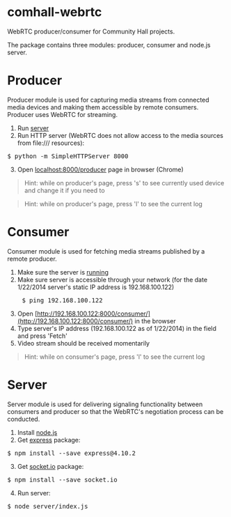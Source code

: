 comhall-webrtc
==============

WebRTC producer/consumer for Community Hall projects.

The package contains three modules: producer, consumer and node.js server.

Producer
===
Producer module is used for capturing media streams from connected media devices and making them accessible by remote consumers. Producer uses WebRTC for streaming.

1. Run [server](#server)
2. Run HTTP server (WebRTC does not allow access to the media sources from file:/// resources):
<pre>
$ python -m SimpleHTTPServer 8000
</pre>
3. Open [localhost:8000/producer](http://localhost:8000) page in browser (Chrome)

>Hint: while on producer's page, press 's' to see currently used device and change it if you need to

>Hint: while on producer's page, press 'l' to see the current log

Consumer
===
Consumer module is used for fetching media streams published by a remote producer.

1. Make sure the server is [running](#server)
2. Make sure server is accessible through your network (for the date 1/22/2014 server's static IP address is 192.168.100.122)
<pre>
	$ ping 192.168.100.122
</pre> 
3. Open [http://192.168.100.122:8000/consumer/](http://192.168.100.122:8000/consumer/) in the browser
4. Type server's IP address (192.168.100.122 as of 1/22/2014) in the field and press 'Fetch'
5. Video stream should be received momentarily

>Hint: while on consumer's page, press 'l' to see the current log

Server
===
Server module is used for delivering signaling functionality between consumers and producer so that the WebRTC's negotiation process can be conducted.

1. Install [node.js](http://nodejs.org/download/)
2. Get [express](http://expressjs.com/) package:
<pre>
$ npm install --save express@4.10.2
</pre>
3. Get [socket.io](http://socket.io/) package:
<pre>
$ npm install --save socket.io
</pre>
4. Run server:
<pre>
$ node server/index.js
</pre>
